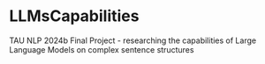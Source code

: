 # LLMsCapabilities
TAU NLP 2024b Final Project -  researching the capabilities of Large Language Models on complex sentence structures

